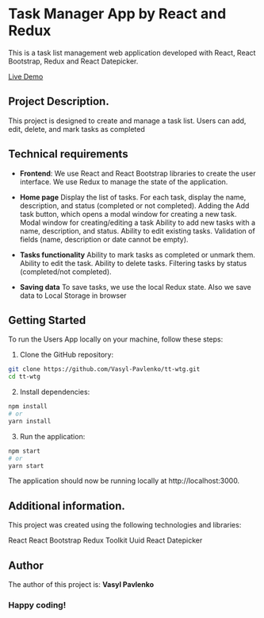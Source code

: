 # Task Manager App by React and Redux

This is a task list management web application developed with React, React Bootstrap, Redux and React Datepicker.

[Live Demo](https://vasyl-pavlenko.github.io/tt-wtg/)  

## Project Description.
This project is designed to create and manage a task list. Users can add, edit, delete, and mark tasks as completed

## Technical requirements
- **Frontend**:
We use React and React Bootstrap libraries to create the user interface.
We use Redux to manage the state of the application.

- **Home page**
Display the list of tasks.
For each task, display the name, description, and status (completed or not completed).
Adding the Add task button, which opens a modal window for creating a new task.
Modal window for creating/editing a task
Ability to add new tasks with a name, description, and status.
Ability to edit existing tasks.
Validation of fields (name, description or date cannot be empty).

- **Tasks functionality**
Ability to mark tasks as completed or unmark them.
Ability to edit the task.
Ability to delete tasks.
Filtering tasks by status (completed/not completed).

- **Saving data**
To save tasks, we use the local Redux state.
Also we save data to Local Storage in browser

## Getting Started
To run the Users App locally on your machine, follow these steps:

1. Clone the GitHub repository:
 
```sh
git clone https://github.com/Vasyl-Pavlenko/tt-wtg.git
cd tt-wtg
```

2. Install dependencies:
```sh
npm install
# or
yarn install
```
3. Run the application:
```sh
npm start
# or
yarn start
```
The application should now be running locally at http://localhost:3000.

## Additional information.
This project was created using the following technologies and libraries:

React
React Bootstrap
Redux Toolkit
Uuid
React Datepicker

## Author
The author of this project is:  **Vasyl Pavlenko**

### Happy coding!
